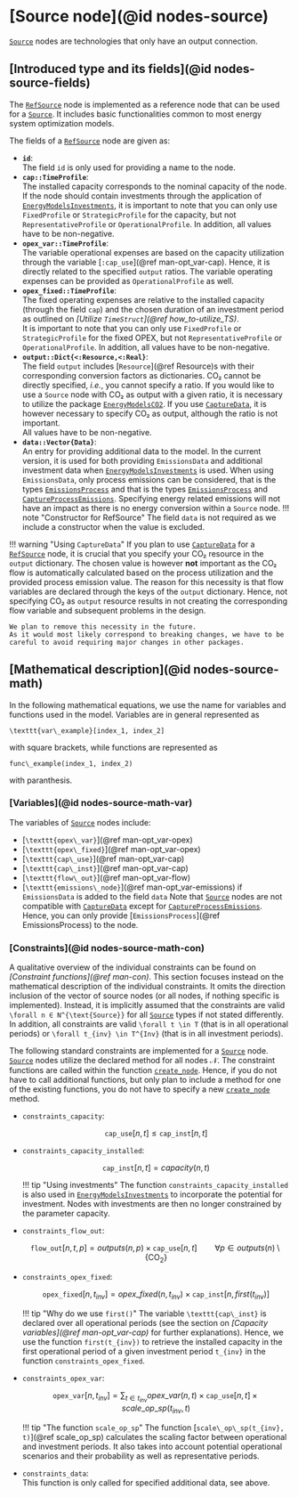 # [Source node](@id nodes-source)

[`Source`](@ref) nodes are technologies that only have an output connection.

## [Introduced type and its fields](@id nodes-source-fields)

The [`RefSource`](@ref) node is implemented as a reference node that can be used for a [`Source`](@ref).
It includes basic functionalities common to most energy system optimization models.

The fields of a [`RefSource`](@ref) node are given as:

- **`id`**:\
  The field `id` is only used for providing a name to the node.
- **`cap::TimeProfile`**:\
  The installed capacity corresponds to the nominal capacity of the node.\
  If the node should contain investments through the application of [`EnergyModelsInvestments`](https://energymodelsx.github.io/EnergyModelsInvestments.jl/), it is important to note that you can only use `FixedProfile` or `StrategicProfile` for the capacity, but not `RepresentativeProfile` or `OperationalProfile`.
  In addition, all values have to be non-negative.
- **`opex_var::TimeProfile`**:\
  The variable operational expenses are based on the capacity utilization through the variable [`:cap_use`](@ref man-opt_var-cap).
  Hence, it is directly related to the specified `output` ratios.
  The variable operating expenses can be provided as `OperationalProfile` as well.
- **`opex_fixed::TimeProfile`**:\
  The fixed operating expenses are relative to the installed capacity (through the field `cap`) and the chosen duration of an investment period as outlined on *[Utilize `TimeStruct`](@ref how_to-utilize_TS)*.\
  It is important to note that you can only use `FixedProfile` or `StrategicProfile` for the fixed OPEX, but not `RepresentativeProfile` or `OperationalProfile`.
  In addition, all values have to be non-negative.
- **`output::Dict{<:Resource,<:Real}`**:\
  The field `output` includes [`Resource`](@ref Resource)s with their corresponding conversion factors as dictionaries.
  CO₂ cannot be directly specified, *i.e.*, you cannot specify a ratio.
  If you would like to use a `Source` node with CO₂ as output with a given ratio, it is necessary to utilize the package [`EnergyModelsCO2`](https://energymodelsx.github.io/EnergyModelsCO2.jl/).
  If you use [`CaptureData`](@ref), it is however necessary to specify CO₂ as output, although the ratio is not important.\
  All values have to be non-negative.
- **`data::Vector{Data}`**:\
  An entry for providing additional data to the model.
  In the current version, it is used for both providing `EmissionsData` and additional investment data when [`EnergyModelsInvestments`](https://energymodelsx.github.io/EnergyModelsInvestments.jl/) is used.
  When using `EmissionsData`, only process emissions can be considered, that is the types [`EmissionsProcess`](@ref) and that is the types [`EmissionsProcess`](@ref) and [`CaptureProcessEmissions`](@ref).
  Specifying energy related emissions will not have an impact as there is no energy conversion within a `Source` node.
  !!! note "Constructor for RefSource"
      The field `data` is not required as we include a constructor when the value is excluded.

!!! warning "Using `CaptureData`"
    If you plan to use [`CaptureData`](@ref) for a [`RefSource`](@ref) node, it is crucial that you specify your CO₂ resource in the `output` dictionary.
    The chosen value is however **not** important as the CO₂ flow is automatically calculated based on the process utilization and the provided process emission value.
    The reason for this necessity is that flow variables are declared through the keys of the `output` dictionary.
    Hence, not specifying CO₂ as `output` resource results in not creating the corresponding flow variable and subsequent problems in the design.

    We plan to remove this necessity in the future.
    As it would most likely correspond to breaking changes, we have to be careful to avoid requiring major changes in other packages.

## [Mathematical description](@id nodes-source-math)

In the following mathematical equations, we use the name for variables and functions used in the model.
Variables are in general represented as

``\texttt{var\_example}[index_1, index_2]``

with square brackets, while functions are represented as

``func\_example(index_1, index_2)``

with paranthesis.

### [Variables](@id nodes-source-math-var)

The variables of [`Source`](@ref) nodes include:

- [``\texttt{opex\_var}``](@ref man-opt_var-opex)
- [``\texttt{opex\_fixed}``](@ref man-opt_var-opex)
- [``\texttt{cap\_use}``](@ref man-opt_var-cap)
- [``\texttt{cap\_inst}``](@ref man-opt_var-cap)
- [``\texttt{flow\_out}``](@ref man-opt_var-flow)
- [``\texttt{emissions\_node}``](@ref man-opt_var-emissions) if `EmissionsData` is added to the field `data`
  Note that [`Source`](@ref) nodes are not compatible with [`CaptureData`](@ref) except for [`CaptureProcessEmissions`](@ref).
  Hence, you can only provide [`EmissionsProcess`](@ref EmissionsProcess) to the node.

### [Constraints](@id nodes-source-math-con)

A qualitative overview of the individual constraints can be found on *[Constraint functions](@ref man-con)*.
This section focuses instead on the mathematical description of the individual constraints.
It omits the direction inclusion of the vector of source nodes (or all nodes, if nothing specific is implemented).
Instead, it is implicitly assumed that the constraints are valid ``\forall n ∈ N^{\text{Source}}`` for all [`Source`](@ref) types if not stated differently.
In addition, all constraints are valid ``\forall t \in T`` (that is in all operational periods) or ``\forall t_{inv} \in T^{Inv}`` (that is in all investment periods).

The following standard constraints are implemented for a [`Source`](@ref) node.
[`Source`](@ref) nodes utilize the declared method for all nodes 𝒩.
The constraint functions are called within the function [`create_node`](@ref).
Hence, if you do not have to call additional functions, but only plan to include a method for one of the existing functions, you do not have to specify a new [`create_node`](@ref) method.

- `constraints_capacity`:

  ```math
  \texttt{cap\_use}[n, t] \leq \texttt{cap\_inst}[n, t]
  ```

- `constraints_capacity_installed`:

  ```math
  \texttt{cap\_inst}[n, t] = capacity(n, t)
  ```

  !!! tip "Using investments"
      The function `constraints_capacity_installed` is also used in [`EnergyModelsInvestments`](https://energymodelsx.github.io/EnergyModelsInvestments.jl/) to incorporate the potential for investment.
      Nodes with investments are then no longer constrained by the parameter capacity.

- `constraints_flow_out`:

  ```math
  \texttt{flow\_out}[n, t, p] =
  outputs(n, p) \times \texttt{cap\_use}[n, t]
  \qquad \forall p \in outputs(n) \setminus \{\text{CO}_2\}
  ```

- `constraints_opex_fixed`:

  ```math
  \texttt{opex\_fixed}[n, t_{inv}] = opex\_fixed(n, t_{inv}) \times \texttt{cap\_inst}[n, first(t_{inv})]
  ```

  !!! tip "Why do we use `first()`"
      The variable ``\texttt{cap\_inst}`` is declared over all operational periods (see the section on *[Capacity variables](@ref man-opt_var-cap)* for further explanations).
      Hence, we use the function ``first(t_{inv})`` to retrieve the installed capacity in the first operational period of a given investment period ``t_{inv}`` in the function `constraints_opex_fixed`.

- `constraints_opex_var`:

  ```math
  \texttt{opex\_var}[n, t_{inv}] = \sum_{t \in t_{inv}} opex\_var(n, t) \times \texttt{cap\_use}[n, t] \times scale\_op\_sp(t_{inv}, t)
  ```

  !!! tip "The function `scale_op_sp`"
      The function [``scale\_op\_sp(t_{inv}, t)``](@ref scale_op_sp) calculates the scaling factor between operational and investment periods.
      It also takes into account potential operational scenarios and their probability as well as representative periods.

- `constraints_data`:\
  This function is only called for specified additional data, see above.
